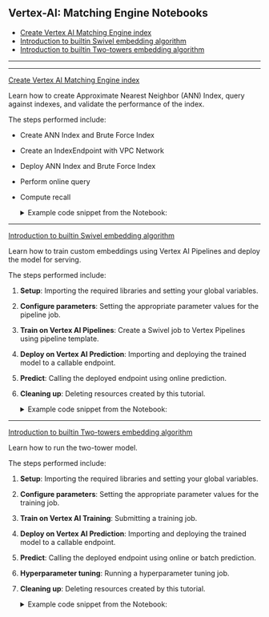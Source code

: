 ## Vertex-AI: Matching Engine Notebooks
  - [Create Vertex AI Matching Engine index](#sdk_matching_engine_for_indexing)
  - [Introduction to builtin Swivel embedding algorithm](#intro-swivel)
  - [Introduction to builtin Two-towers embedding algorithm](#two-tower-model-introduction)
---
---


<a id="sdk_matching_engine_for_indexing"></a>[Create Vertex AI Matching Engine index](https://github.com/GoogleCloudPlatform/vertex-ai-samples/blob/main/notebooks/official/matching_engine/sdk_matching_engine_for_indexing.ipynb)

Learn how to create Approximate Nearest Neighbor (ANN) Index, query against indexes, and validate the performance of the index.

The steps performed include:

* Create ANN Index and Brute Force Index
* Create an IndexEndpoint with VPC Network
* Deploy ANN Index and Brute Force Index
* Perform online query
* Compute recall

    <details>
    <summary>Example code snippet from the Notebook:</summary>
    
    * Create an IndexEndpoint with VPC Network
        ```python
        # [START aiplatform_sdk_matching_engine_for_indexing]
        VPC_NETWORK = "[your-network-name]"
        VPC_NETWORK_FULL = "projects/{}/global/networks/{}".format(PROJECT_NUMBER, VPC_NETWORK)
        my_index_endpoint = aiplatform.MatchingEngineIndexEndpoint.create(
            display_name="index_endpoint_for_demo",
            description="index endpoint description",
            network=VPC_NETWORK_FULL,
        )
        # [END aiplatform_sdk_matching_engine_for_indexing]
        ```
        [:notebook: sdk_matching_engine_for_indexing.ipynb](https://github.com/GoogleCloudPlatform/vertex-ai-samples/blob/main/notebooks/official/matching_engine/sdk_matching_engine_for_indexing.ipynb)
    </details>
---


<a id="intro-swivel"></a>[Introduction to builtin Swivel embedding algorithm](https://github.com/GoogleCloudPlatform/vertex-ai-samples/blob/main/notebooks/official/matching_engine/intro-swivel.ipynb)

Learn how to train custom embeddings using Vertex AI Pipelines and deploy the model for serving.

The steps performed include:

1. **Setup**: Importing the required libraries and setting your global variables.
2. **Configure parameters**: Setting the appropriate parameter values for the pipeline job.
3. **Train on Vertex AI Pipelines**: Create a Swivel job to Vertex Pipelines using pipeline template.
4. **Deploy on Vertex AI Prediction**: Importing and deploying the trained model to a callable endpoint.
5. **Predict**: Calling the deployed endpoint using online prediction.
6. **Cleaning up**: Deleting resources created by this tutorial.

    <details>
    <summary>Example code snippet from the Notebook:</summary>
    
    * Deploy the embedding model for online serving
        ```python
        # [START aiplatform_intro-swivel]
        ENDPOINT_NAME = "swivel_embedding"  # <---CHANGE THIS (OPTIONAL)
        MODEL_VERSION_NAME = "movie-tf2-cpu-2.4"  # <---CHANGE THIS (OPTIONAL)

        aiplatform.init(project=PROJECT_ID, location=REGION)

        # Create a model endpoint
        endpoint = aiplatform.Endpoint.create(display_name=ENDPOINT_NAME)

        # Upload the trained model to Model resource
        model = aiplatform.Model.upload(
            display_name=MODEL_VERSION_NAME,
            artifact_uri=SAVEDMODEL_DIR,
            serving_container_image_uri="us-docker.pkg.dev/vertex-ai/prediction/tf2-cpu.2-4:latest",
        )

        # Deploy the Model to the Endpoint
        model.deploy(
            endpoint=endpoint,
            machine_type="n1-standard-2",
        )
        # [END aiplatform_intro-swivel]
        ```
        [:notebook: intro-swivel.ipynb](https://github.com/GoogleCloudPlatform/vertex-ai-samples/blob/main/notebooks/official/matching_engine/intro-swivel.ipynb)
    </details>
---

<a id="two-tower-model-introduction"></a>[Introduction to builtin Two-towers embedding algorithm](https://github.com/GoogleCloudPlatform/vertex-ai-samples/blob/main/notebooks/official/matching_engine/two-tower-model-introduction.ipynb)

Learn how to run the two-tower model.

The steps performed include:
1. **Setup**: Importing the required libraries and setting your global variables.
2. **Configure parameters**: Setting the appropriate parameter values for the training job.
3. **Train on Vertex AI Training**: Submitting a training job.
4. **Deploy on Vertex AI Prediction**: Importing and deploying the trained model to a callable endpoint.
5. **Predict**: Calling the deployed endpoint using online or batch prediction.
6. **Hyperparameter tuning**: Running a hyperparameter tuning job.
7. **Cleaning up**: Deleting resources created by this tutorial.

    <details>
    <summary>Example code snippet from the Notebook:</summary>
    
    * Deploy the model
        ```python
        # [START aiplatform_two-tower-model-introduction]

        # Create a model endpoint
        endpoint = aiplatform.Endpoint.create(display_name=DATASET_NAME)

        # Deploy model to the endpoint
        model.deploy(
            endpoint=endpoint,
            machine_type="n1-standard-4",
            traffic_split={"0": 100},
            deployed_model_display_name=DISPLAY_NAME,
        )

        # [END aiplatform_two-tower-model-introduction]
        ```
        [:notebook: two-tower-model-introduction.ipynb](https://github.com/GoogleCloudPlatform/vertex-ai-samples/blob/main/notebooks/official/matching_engine/two-tower-model-introduction.ipynb)
    </details>
